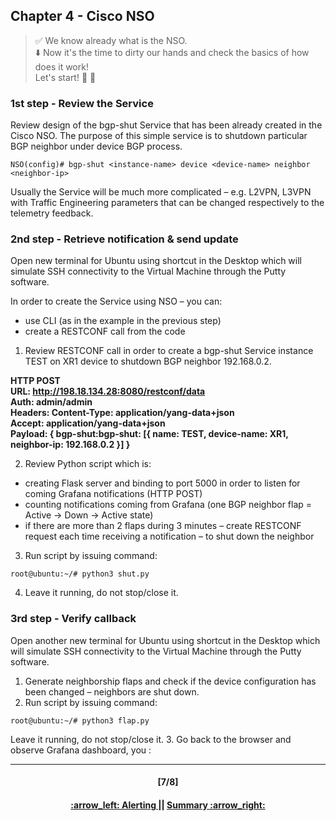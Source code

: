 ## Chapter 4 - Cisco NSO

> :white_check_mark: We know already what is the NSO.  
> :arrow_down: Now it's the time to dirty our hands and check the basics of how does it work! <br>
> Let's start! :clap: :muscle: 

### 1st step - Review the Service
Review design of the bgp-shut Service that has been already created in the Cisco NSO. 
The purpose of this simple service is to shutdown particular BGP neighbor under device BGP process.
```console
NSO(config)# bgp-shut <instance-name> device <device-name> neighbor <neighbor-ip>
```

Usually the Service will be much more complicated – e.g. L2VPN, L3VPN with Traffic Engineering parameters that can be changed respectively to the telemetry feedback.

### 2nd step - Retrieve notification & send update
Open new terminal for Ubuntu using shortcut in the Desktop which will simulate SSH connectivity to the Virtual Machine through the Putty software.  

In order to create the Service using NSO – you can:
- use CLI (as in the example in the previous step)
- create a RESTCONF call from the code

1.	Review RESTCONF call in order to create a bgp-shut Service instance TEST on XR1 device to shutdown BGP neighbor 192.168.0.2.

**HTTP POST  
URL: http://198.18.134.28:8080/restconf/data  
Auth: admin/admin  
Headers: Content-Type: application/yang-data+json  
                 Accept: application/yang-data+json  
Payload: { bgp-shut:bgp-shut: [{ name: TEST, device-name: XR1, neighbor-ip: 192.168.0.2 }] }**

2.	Review Python script which is:
- creating Flask server and binding to port 5000 in order to listen for coming Grafana notifications (HTTP POST)
- counting notifications coming from Grafana (one BGP neighbor flap = Active -> Down -> Active state)
- if there are more than 2 flaps during 3 minutes – create RESTCONF request each time receiving a notification – to shut down the neighbor

3.	Run script by issuing command:
```console
root@ubuntu:~/# python3 shut.py
```
4.	Leave it running, do not stop/close it.


### 3rd step - Verify callback
Open another new terminal for Ubuntu using shortcut in the Desktop which will simulate SSH connectivity to the Virtual Machine through the Putty software.  
1.	Generate neighborship flaps and check if the device configuration has been changed – neighbors are shut down. 
2.	Run script by issuing command:
```console
root@ubuntu:~/# python3 flap.py
```
Leave it running, do not stop/close it.
3.	Go back to the browser and observe Grafana dashboard, you :


---
<h4 align="center">[7/8]</h4>
<h4 align="center"> <a href="/readme/5.md"> :arrow_left: Alerting </a> || <a href="/readme/7.md"> Summary :arrow_right: </a> </h4>
